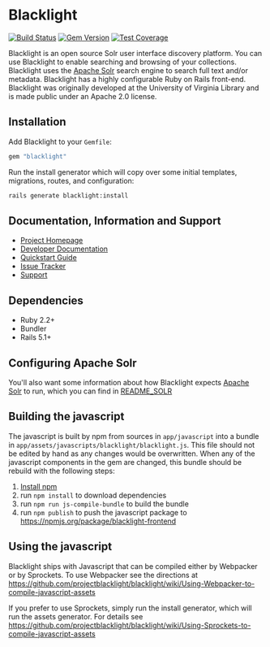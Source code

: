 # Blacklight

[![Build Status](https://travis-ci.org/projectblacklight/blacklight.png?branch=master)](https://travis-ci.org/projectblacklight/blacklight) [![Gem Version](https://badge.fury.io/rb/blacklight.png)](http://badge.fury.io/rb/blacklight) [![Test Coverage](https://api.codeclimate.com/v1/badges/83fd270492c136594e59/test_coverage)](https://codeclimate.com/github/projectblacklight/blacklight/test_coverage)

Blacklight is an open source Solr user interface discovery platform.
You can use Blacklight to enable searching and browsing of your collections.
Blacklight uses the [Apache Solr](http://lucene.apache.org/solr) search engine
to search full text and/or metadata.  Blacklight has a highly
configurable Ruby on Rails front-end. Blacklight was originally developed at
the University of Virginia Library and is made public under an Apache 2.0 license.

## Installation

Add Blacklight to your `Gemfile`:

```ruby
gem "blacklight"
```

Run the install generator which will copy over some initial templates, migrations, routes, and configuration:

```bash
rails generate blacklight:install
```


## Documentation, Information and Support

* [Project Homepage](http://projectblacklight.org)
* [Developer Documentation](https://github.com/projectblacklight/blacklight/wiki)
* [Quickstart Guide](https://github.com/projectblacklight/blacklight/wiki/Quickstart)
* [Issue Tracker](https://github.com/projectblacklight/blacklight/issues)
* [Support](https://github.com/projectblacklight/blacklight/wiki/Support)

## Dependencies

* Ruby 2.2+
* Bundler
* Rails 5.1+

## Configuring Apache Solr
You'll also want some information about how Blacklight expects [Apache Solr](http://lucene.apache.org/solr ) to run, which you can find in [README_SOLR](https://github.com/projectblacklight/blacklight/wiki/README_SOLR)

## Building the javascript
The javascript is built by npm from sources in `app/javascript` into a bundle
in `app/assets/javascripts/blacklight/blacklight.js`. This file should not be edited
by hand as any changes would be overwritten.  When any of the javascript
components in the gem are changed, this bundle should be rebuild with the
following steps:
1. [Install npm](https://www.npmjs.com/get-npm)
1. run `npm install` to download dependencies
1. run `npm run js-compile-bundle` to build the bundle
1. run `npm publish` to push the javascript package to https://npmjs.org/package/blacklight-frontend

## Using the javascript
Blacklight ships with Javascript that can be compiled either by Webpacker or by
Sprockets. To use Webpacker see the directions at https://github.com/projectblacklight/blacklight/wiki/Using-Webpacker-to-compile-javascript-assets

If you prefer to use Sprockets, simply run the install generator, which will run the assets generator. For details see https://github.com/projectblacklight/blacklight/wiki/Using-Sprockets-to-compile-javascript-assets
